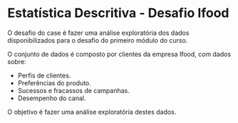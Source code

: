 # Estatística Descritiva - Desafio Ifood

O desafio do case é fazer uma análise exploratória dos dados disponibilizados para o desafio do primeiro módulo do curso.

O conjunto de dados é composto por clientes da empresa Ifood, com dados sobre:

* Perfis de clientes.
* Preferências do produto.
* Sucessos e fracassos de campanhas.
* Desempenho do canal.

O objetivo é fazer uma análise exploratória destes dados.